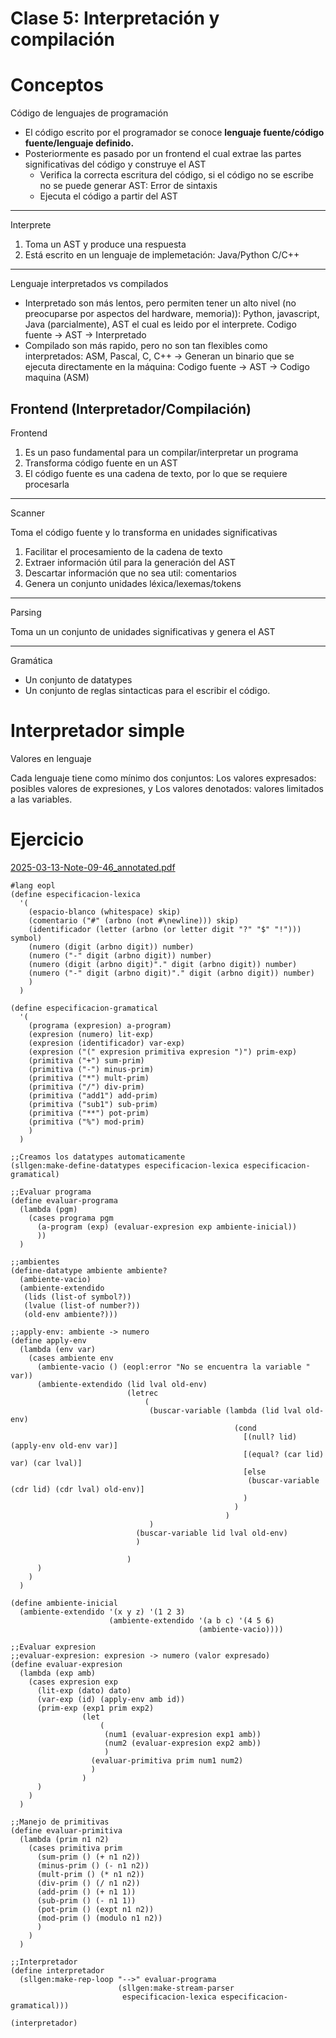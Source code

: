 # Clase 5: Interpretación y compilación

# Conceptos

Código de lenguajes de programación

- El código escrito por el programador se conoce **lenguaje fuente/código fuente/lenguaje definido.**
- Posteriormente es pasado por un frontend el cual extrae las partes significativas del código y construye el AST
    - Verifica la correcta escritura del código, si el código no se escribe no se puede generar AST: Error de sintaxis
    - Ejecuta el código a partir del AST

---

Interprete

1. Toma un AST y produce una respuesta
2. Está escrito en un lenguaje de implemetación: Java/Python C/C++

---

Lenguaje interpretados vs compilados

- Interpretado son más lentos, pero permiten tener un alto nivel (no preocuparse por aspectos del hardware, memoria)): Python, javascript, Java (parcialmente), AST el cual es leido por el interprete. Codigo fuente → AST → Interpretado
- Compilado son más rapido, pero no son tan flexibles como interpretados: ASM, Pascal, C, C++ → Generan un binario que se ejecuta directamente en la máquina: Codigo fuente → AST → Codigo maquina (ASM)

## Frontend (Interpretador/Compilación)

Frontend

1. Es un paso fundamental para un compilar/interpretar un programa
2. Transforma código fuente en un  AST
3. El código fuente es una cadena de texto, por lo que se requiere procesarla

---

Scanner

Toma el código fuente y lo transforma en unidades significativas

1. Facilitar el procesamiento de la cadena de texto
2. Extraer información útil para la generación del AST
3. Descartar información que no sea util: comentarios
4. Genera un conjunto unidades léxica/lexemas/tokens

---

Parsing

Toma un un conjunto de unidades significativas y genera el AST

---

Gramática

- Un conjunto de datatypes
- Un conjunto de reglas sintacticas para el escribir el código.

# Interpretador simple

Valores en lenguaje

Cada lenguaje tiene como mı́nimo dos conjuntos:
Los valores expresados: posibles valores de expresiones, y
Los valores denotados: valores limitados a las variables.

# Ejercicio

[2025-03-13-Note-09-46_annotated.pdf](Clase%205%20Interpretacio%CC%81n%20y%20compilacio%CC%81n%201b57fd794c288075b312e605f741a132/2025-03-13-Note-09-46_annotated.pdf)

```racket
#lang eopl
(define especificacion-lexica
  '(
    (espacio-blanco (whitespace) skip)
    (comentario ("#" (arbno (not #\newline))) skip)
    (identificador (letter (arbno (or letter digit "?" "$" "!"))) symbol)
    (numero (digit (arbno digit)) number)
    (numero ("-" digit (arbno digit)) number)
    (numero (digit (arbno digit)"." digit (arbno digit)) number)
    (numero ("-" digit (arbno digit)"." digit (arbno digit)) number)
    )
  )

(define especificacion-gramatical
  '(
    (programa (expresion) a-program)
    (expresion (numero) lit-exp)
    (expresion (identificador) var-exp)
    (expresion ("(" expresion primitiva expresion ")") prim-exp)
    (primitiva ("+") sum-prim)
    (primitiva ("-") minus-prim)
    (primitiva ("*") mult-prim)
    (primitiva ("/") div-prim)
    (primitiva ("add1") add-prim)
    (primitiva ("sub1") sub-prim)
    (primitiva ("**") pot-prim)
    (primitiva ("%") mod-prim)
    )
  )

;;Creamos los datatypes automaticamente
(sllgen:make-define-datatypes especificacion-lexica especificacion-gramatical)

;;Evaluar programa
(define evaluar-programa
  (lambda (pgm)
    (cases programa pgm
      (a-program (exp) (evaluar-expresion exp ambiente-inicial))
      ))
  )

;;ambientes
(define-datatype ambiente ambiente?
  (ambiente-vacio)
  (ambiente-extendido
   (lids (list-of symbol?))
   (lvalue (list-of number?))
   (old-env ambiente?)))

;;apply-env: ambiente -> numero
(define apply-env
  (lambda (env var)
    (cases ambiente env
      (ambiente-vacio () (eopl:error "No se encuentra la variable " var))
      (ambiente-extendido (lid lval old-env)
                          (letrec
                              (
                               (buscar-variable (lambda (lid lval old-env)
                                                  (cond
                                                    [(null? lid) (apply-env old-env var)]
                                                    [(equal? (car lid) var) (car lval)]
                                                    [else
                                                     (buscar-variable (cdr lid) (cdr lval) old-env)]
                                                    )
                                                  )
                                                )
                               )
                            (buscar-variable lid lval old-env)
                            )
                          
                          )
      )
    )
  )

(define ambiente-inicial
  (ambiente-extendido '(x y z) '(1 2 3)
                      (ambiente-extendido '(a b c) '(4 5 6)
                                          (ambiente-vacio))))

;;Evaluar expresion
;;evaluar-expresion: expresion -> numero (valor expresado)
(define evaluar-expresion
  (lambda (exp amb)
    (cases expresion exp
      (lit-exp (dato) dato)
      (var-exp (id) (apply-env amb id))
      (prim-exp (exp1 prim exp2)
                (let
                    (
                     (num1 (evaluar-expresion exp1 amb))
                     (num2 (evaluar-expresion exp2 amb))
                     )
                  (evaluar-primitiva prim num1 num2)
                  )
                )
      )
    )
  )

;;Manejo de primitivas
(define evaluar-primitiva
  (lambda (prim n1 n2)
    (cases primitiva prim
      (sum-prim () (+ n1 n2))
      (minus-prim () (- n1 n2))
      (mult-prim () (* n1 n2))
      (div-prim () (/ n1 n2))
      (add-prim () (+ n1 1))
      (sub-prim () (- n1 1))
      (pot-prim () (expt n1 n2))
      (mod-prim () (modulo n1 n2))
      )
    )
  )

;;Interpretador
(define interpretador
  (sllgen:make-rep-loop "-->" evaluar-programa
                        (sllgen:make-stream-parser
                         especificacion-lexica especificacion-gramatical)))

(interpretador)
```